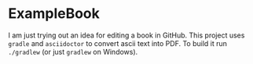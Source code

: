 # ExampleBook
I am just trying out an idea for editing a book in GitHub. 
This project uses `gradle` and `asciidoctor` to convert ascii text into PDF.
To build it run `./gradlew` (or just `gradlew` on Windows).
